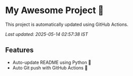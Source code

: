 # My Awesome Project 🚀

This project is automatically updated using GitHub Actions.

_Last updated: 2025-05-14 02:57:38 IST_

## Features
- Auto-update README using Python 🐍
- Auto Git push with GitHub Actions 🤖
